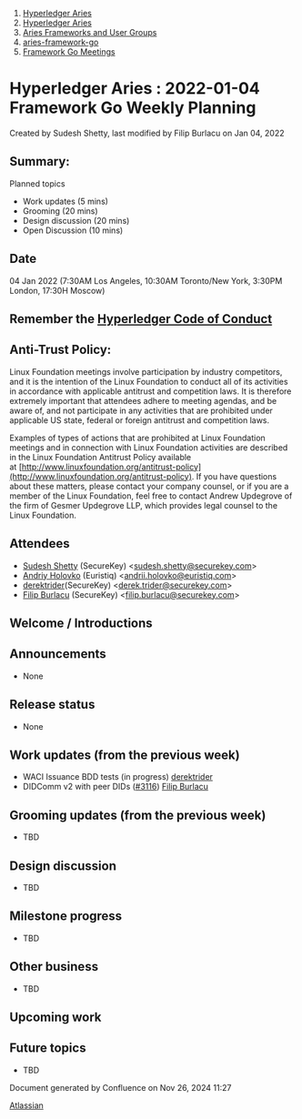 1. [Hyperledger Aries](index.html)
2. [Hyperledger Aries](Hyperledger-Aries_18481154.html)
3. [Aries Frameworks and User Groups](Aries-Frameworks-and-User-Groups_18481290.html)
4. [aries-framework-go](aries-framework-go_18481606.html)
5. [Framework Go Meetings](Framework-Go-Meetings_18482076.html)

# Hyperledger Aries : 2022-01-04 Framework Go Weekly Planning

Created by Sudesh Shetty, last modified by Filip Burlacu on Jan 04, 2022

## Summary:

Planned topics

- Work updates (5 mins)
- Grooming (20 mins)
- Design discussion (20 mins)
- Open Discussion (10 mins)

## Date

04 Jan 2022 (7:30AM Los Angeles, 10:30AM Toronto/New York, 3:30PM London, 17:30H Moscow)

## Remember the [Hyperledger Code of Conduct](https://lf-hyperledger.atlassian.net/wiki/display/HYP/Hyperledger+Code+of+Conduct)

## Anti-Trust Policy:

Linux Foundation meetings involve participation by industry competitors, and it is the intention of the Linux Foundation to conduct all of its activities in accordance with applicable antitrust and competition laws. It is therefore extremely important that attendees adhere to meeting agendas, and be aware of, and not participate in any activities that are prohibited under applicable US state, federal or foreign antitrust and competition laws.

Examples of types of actions that are prohibited at Linux Foundation meetings and in connection with Linux Foundation activities are described in the Linux Foundation Antitrust Policy available at [http://www.linuxfoundation.org/antitrust-policy](http://www.linuxfoundation.org/antitrust-policy). If you have questions about these matters, please contact your company counsel, or if you are a member of the Linux Foundation, feel free to contact Andrew Updegrove of the firm of Gesmer Updegrove LLP, which provides legal counsel to the Linux Foundation.

## Attendees

- [Sudesh Shetty](https://lf-hyperledger.atlassian.net/wiki/people/62334edb867a4e0070970909?ref=confluence) (SecureKey) &lt;sudesh.shetty@securekey.com&gt;
- [Andriy Holovko](https://lf-hyperledger.atlassian.net/wiki/people/557058:1e0c58ac-58b3-490a-807d-e7d095a0b88d?ref=confluence) (Euristiq) &lt;andrii.holovko@euristiq.com&gt;
- [derektrider](https://lf-hyperledger.atlassian.net/wiki/people/60b7f69348b89500697aa128?ref=confluence)(SecureKey) &lt;derek.trider@securekey.com&gt;
- [Filip Burlacu](https://lf-hyperledger.atlassian.net/wiki/people/712020:954f178b-c612-4ebd-9960-433199bfe689?ref=confluence) (SecureKey) &lt;filip.burlacu@securekey.com&gt;

## Welcome / Introductions

## Announcements

- None

## Release status

- None

## Work updates (from the previous week)

- WACI Issuance BDD tests (in progress) [derektrider](https://lf-hyperledger.atlassian.net/wiki/people/60b7f69348b89500697aa128?ref=confluence)
- DIDComm v2 with peer DIDs ([#3116](https://github.com/hyperledger/aries-framework-go/pull/3116)) [Filip Burlacu](https://lf-hyperledger.atlassian.net/wiki/people/712020:954f178b-c612-4ebd-9960-433199bfe689?ref=confluence)

## Grooming updates (from the previous week)

- TBD

## Design discussion

- TBD

## Milestone progress

- TBD

## Other business

- TBD

## Upcoming work

## Future topics

- TBD

Document generated by Confluence on Nov 26, 2024 11:27

[Atlassian](http://www.atlassian.com/)
